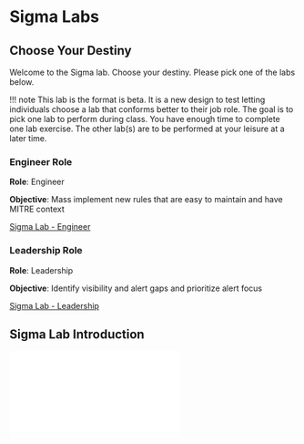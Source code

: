 # Sigma Labs

## Choose Your Destiny

Welcome to the Sigma lab. Choose your destiny. Please pick one of the labs below.

!!! note
    This lab is the format is beta. It is a new design to test letting individuals choose a lab that conforms better to their job role. The goal is to pick one lab to perform during class. You have enough time to complete one lab exercise. The other lab(s) are to be performed at your leisure at a later time.

### Engineer Role

**Role**: Engineer

**Objective**: Mass implement new rules that are easy to maintain and have MITRE context


[Sigma Lab - Engineer](sigma_engineer.md)

### Leadership Role

**Role**: Leadership

**Objective**: Identify visibility and alert gaps and prioritize alert focus


[Sigma Lab - Leadership](sigma_leadership.md)

## <div id="video">Sigma Lab Introduction</div>

<iframe class="tscplayer_inline" id="embeddedSmartPlayerInstance" src="../../../../Videos/555_5/sigma_lab_intro/sigma_lab_intro_player.html?embedIFrameId=embeddedSmartPlayerInstance" scrolling="no" frameborder="0" webkitAllowFullScreen mozallowfullscreen allowFullScreen></iframe>

<link href="../../../../Videos/555_5/sigma_lab_intro/skins/remix/techsmith-smart-player.min.css" rel="stylesheet" type="text/css" />
<link href="../../../../Videos/555_5/sigma_lab_intro/sigma_lab_intro_embed.css" rel="stylesheet" type="text/css">